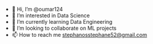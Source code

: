 - 👋 Hi, I’m @oumar124
- 👀 I’m interested in Data Science
- 🌱 I’m currently learning Data Engineering
- 💞️ I’m looking to collaborate on ML projects
- 📫 How to reach me stephanosstephane52@gmail.com

<!---
oumar124/oumar124 is a ✨ special ✨ repository because its `README.md` (this file) appears on your GitHub profile.
You can click the Preview link to take a look at your changes.
--->
